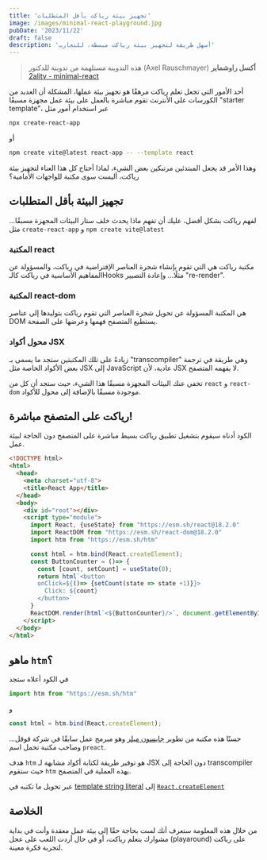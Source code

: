 ```yaml
---
title: 'تجهيز بيئة رياكت بأقل المتطلبات'
image: /images/minimal-react-playground.jpg
pubDate: '2023/11/22'
draft: false
description: 'أسهل طريقة لتجهيز بيئة رياكت مبسطة، للتجارب'
---
```

> هذه التدوينة مستلهمة من تدوينة للدكتور (Axel Rauschmayer) **أكسل راوشماير** 
 [2ality - minimal-react](https://2ality.com/2020/08/minimal-react.html)

أحد الأمور التي تجعل تعلم رياكت مرهقًا هو تجهيز بيئة عملها، المشكلة أن العديد من الكورسات على الأنترنت تقوم مباشرة بالعمل على بيئة عمل مجهزة مسبقًا 
"starter template"، عبر استخدام أمور مثل 
```sh
npx create-react-app
```
أو 

```sh
npm create vite@latest react-app -- --template react
```

وهذا الأمر قد يجعل المبتدئين مرتبكين بعض الشيء، لماذا أحتاج كل هذا العناء
لتجهيز بيئة رياكت، أليست سوى مكتبة للواجهات الأمامية؟

## تجهيز البيئة بأقل المتطلبات
لفهم رياكت بشكل أفضل، عليك أن تفهم ماذا يحدث خلف ستار البيئات المجهزة مسبقًا...
مثل `create-react-app` و `npm create vite@latest`
### المكتبة react
مكتبة رياكت هي التي تقوم بإنشاء
شجرة العناصر الإفتراضية في رياكت، والمسؤولة عن المفاهيم الأساسية في رياكت كالـHooks مثلًا... 
وإعادة التصيير "re-render".

### المكتبة react-dom
هي المكتبة المسؤولة عن تحويل شجرة العناصر التي تقوم رياكت بتوليدها إلى
عناصر DOM يستطيع المتصفح فهمها وعرضها على الصفحة.

### محول أكواد JSX

زيادةً على تلك المكتبتين ستجد ما يسمى بـ "transcompiler" وهي طريقة في ترجمة بعض الأكواد الخاصة مثل JSX إلى JavaScript عادية، لأن JSX لا يفهمه المتصفح.


تخفي عنك البيئات المجهزة مسبقًا هذا الشيء، حيث ستجد أن
كل من `react` و `react-dom` موجودة مسبقًا بالإضافة إلى محول للأكواد.
## رياكت على المتصفح مباشرة!
الكود أدناه سيقوم بتشغيل تطبيق رياكت بسيط مباشرة على المتصفح دون الحاجة لبيئة عمل.
```html
<!DOCTYPE html>
<html>
  <head>
    <meta charset="utf-8">
    <title>React App</title>
  </head>
  <body>
    <div id="root"></div>
    <script type="module">
      import React, {useState} from "https://esm.sh/react@18.2.0"
      import ReactDOM from "https://esm.sh/react-dom@18.2.0"
      import htm from "https://esm.sh/htm"

      const html = htm.bind(React.createElement);
      const ButtonCounter = ()=> {
        const [count, setCount] = useState(0);
        return html`<button 
        onClick=${()=> {setCount(state => state +1)}}>
          Click: ${count}
        </button>`
      }
      ReactDOM.render(html`<${ButtonCounter}/>`, document.getElementById("root"));
    </script>
  </body>
</html>
```
## ماهو `htm`؟
في الكود أعلاه ستجد 
```js "htm"1
import htm from "https://esm.sh/htm"
```
و
```js "htm"2
const html = htm.bind(React.createElement);
```

حسنًا هذه مكتبة من تطوير
[جايسون ميلر](https://github.com/developit)
وهو مبرمج عمل سابقًا في شركة قوقل... وصاحب مكتبة تحمل اسم `preact`.

هدف `htm` هو توفير طريقة لكتابة أكواد مشابهة لـ JSX دون الحاجة إلى transcompiler
حيث ستقوم `htm` بهذه العملية في المتصفح.

عبر تحويل ما تكتبه في 
[template string literal](https://developer.mozilla.org/en-US/docs/Web/JavaScript/Reference/Template_literals) 
إلى 
[`React.createElement`](https://legacy.reactjs.org/docs/react-without-jsx.html)

## الخلاصة 
من خلال هذه المعلومة ستعرف أنك لست بحاجة حقًا إلى بيئة عمل معقدة وأنت في بداية مشوارك بتعلم رياكت، أو في حال أردت اللعب على عجل (playaround) على رياكت لتجربة فكرة معينة.
